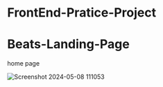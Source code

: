 # FrontEnd-Pratice-Project

# Beats-Landing-Page
 home page

![Screenshot 2024-05-08 111053](https://github.com/aditya132p/FrontEnd-Pratice-Project/assets/40684802/a1723d22-9deb-419d-8651-f6606518ce88)
